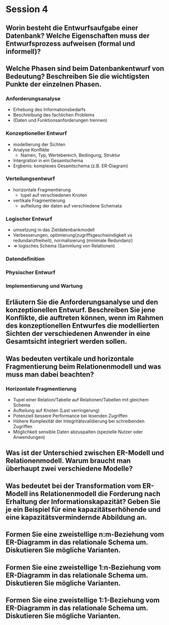 # Session 4

## Worin besteht die Entwurfsaufgabe einer Datenbank? Welche Eigenschaften muss der Entwurfsprozess aufweisen (formal und informell)?
## Welche Phasen sind beim Datenbankentwurf von Bedeutung? Beschreiben Sie die wichtigsten Punkte der einzelnen Phasen.
### Anforderungsanalyse
- Erhebung des Informationsbedarfs
- Beschreibung des fachlichen Problems
- (Daten und Funktionsanforderungen trennen)
### Konzeptioneller Entwurf
- modellierung der Sichten
- Analyse Konflikte
  - Namen, Typ, Wertebereich, Bedingung, Struktur
- Intergration in ein Gesamtschema
- Ergbenis: komplexes Gesamtschema (z.B. ER-Diagram)
### Verteilungsentwurf
- horizontale Fragmentierung
  - tupel auf verschiedenen Knoten 
- vertikale Fragmentierung  
  - aufteilung der daten auf verschiedene Schemata

### Logischer Entwurf
- umsetzung in das Zieldatenbankmodell
- Verbesserungen, optimierung(zugriffsgeschwindigkeit vs redundanzfreiheit), normalisierung (minimale Redundanz)
- => logisches Schema (Sammlung von Relationen)
### Datendefinition

### Physischer Entwurf
### Implementierung und Wartung

## Erläutern Sie die Anforderungsanalyse und den konzeptionellen Entwurf. Beschreiben Sie jene Konflikte, die auftreten können, wenn im Rahmen des konzeptionellen Entwurfes die modellierten Sichten der verschiedenen Anwender in eine Gesamtsicht integriert werden sollen.
## Was bedeuten vertikale und horizontale Fragmentierung beim Relationenmodell und was muss man dabei beachten?
### Horizontale Fragmentierung
- Tupel einer Relation/Tabelle auf Relationen/Tabellen mit gleichem Schema
- Aufteilung auf Knoten (Last verringerung)
- Potenziell bessere Performance bei lesenden Zugriffen
- Höhere Komplexität der Integritätsvalidierung bei schreibenden Zugriffen
- Möglichkeit sensible Daten abzuspalten (spezielle Nutzer oder Anwendungen)
## Was ist der Unterschied zwischen ER-Modell und Relationenmodell. Warum braucht man überhaupt zwei verschiedene Modelle?
## Was bedeutet bei der Transformation vom ER-Modell ins Relationenmodell die Forderung nach Erhaltung der Informationskapazität? Geben Sie je ein Beispiel für eine kapazitätserhöhende und eine kapazitätsvermindernde Abbildung an.
## Formen Sie eine zweistellige n:m-Beziehung vom ER-Diagramm in das relationale Schema um. Diskutieren Sie mögliche Varianten.
## Formen Sie eine zweistellige 1:n-Beziehung vom ER-Diagramm in das relationale Schema um. Diskutieren Sie mögliche Varianten.
## Formen Sie eine zweistellige 1:1-Beziehung vom ER-Diagramm in das relationale Schema um. Diskutieren Sie mögliche Varianten.